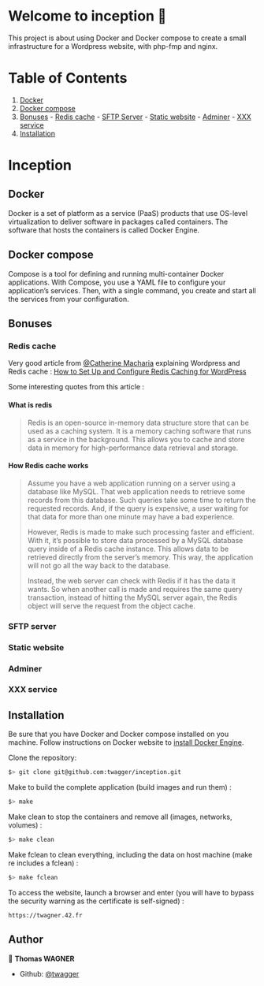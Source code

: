 # Welcome to inception 🐋

This project is about using Docker and Docker compose to create a small infrastructure for a Wordpress website, with php-fmp and nginx.

# Table of Contents
1. [Docker](#docker)
2. [Docker compose](#docker-compose)
3. [Bonuses](#Bonuses)
        - [Redis cache](#redis-cache)
        - [SFTP Server](#sftp-server)
        - [Static website](#static-website)
        - [Adminer](#adminer)
        - [XXX service](#xxx-service)
4. [Installation](#installation)

# Inception

## Docker

Docker is a set of platform as a service (PaaS) products that use OS-level virtualization to deliver software in packages called containers. The software that hosts the containers is called Docker Engine.

## Docker compose

Compose is a tool for defining and running multi-container Docker applications. With Compose, you use a YAML file to configure your application’s services. Then, with a single command, you create and start all the services from your configuration.

## Bonuses

### Redis cache

Very good article from [@Catherine Macharia](https://www.section.io/engineering-education/authors/catherine-macharia/) explaining Wordpress and Redis cache : [How to Set Up and Configure Redis Caching for WordPress](https://www.section.io/engineering-education/how-to-set-up-and-configure-redis-caching-for-wordpress/)

Some interesting quotes from this article :

#### What is redis

>Redis is an open-source in-memory data structure store that can be used as a caching system. It is a memory caching software that runs as a service in the background. This allows you to cache and store data in memory for high-performance data retrieval and storage. 

#### How Redis cache works

>Assume you have a web application running on a server using a database like MySQL. That web application needs to retrieve some records from this database. Such queries take some time to return the requested records. And, if the query is expensive, a user waiting for that data for more than one minute may have a bad experience.
>
>However, Redis is made to make such processing faster and efficient. With it, it’s possible to store data processed by a MySQL database query inside of a Redis cache instance. This allows data to be retrieved directly from the server’s memory. This way, the application will not go all the way back to the database.
>
>Instead, the web server can check with Redis if it has the data it wants. So when another call is made and requires the same query transaction, instead of hitting the MySQL server again, the Redis object will serve the request from the object cache.

### SFTP server

### Static website

### Adminer

### XXX service

## Installation

Be sure that you have Docker and Docker compose installed on you machine. Follow instructions on Docker website to [install Docker Engine](https://docs.docker.com/engine/install/). 

Clone the repository:
```sh
$> git clone git@github.com:twagger/inception.git
```
Make to build the complete application (build images and run them) :
```sh
$> make
```
Make clean to stop the containers and remove all (images, networks, volumes) :
```sh
$> make clean
```
Make fclean to clean everything, including the data on host machine (make re includes a fclean) :
```sh
$> make fclean
```

To access the website, launch a browser and enter (you will have to bypass the security warning as the certificate is self-signed) :
```
https://twagner.42.fr
```

## Author

👨 **Thomas WAGNER**

* Github: [@twagger](https://github.com/twagger/)
